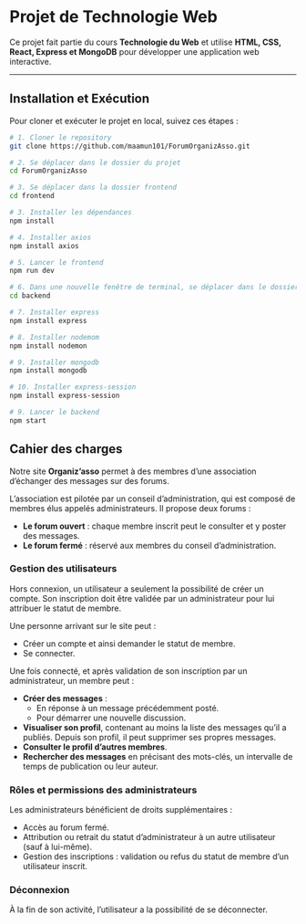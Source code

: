 # Projet de Technologie Web

Ce projet fait partie du cours **Technologie du Web** et utilise **HTML, CSS, React, Express et MongoDB** pour développer une application web interactive.

---

## Installation et Exécution

Pour cloner et exécuter le projet en local, suivez ces étapes :

```bash
# 1. Cloner le repository
git clone https://github.com/maamun101/ForumOrganizAsso.git

# 2. Se déplacer dans le dossier du projet
cd ForumOrganizAsso

# 3. Se déplacer dans la dossier frontend
cd frontend

# 3. Installer les dépendances
npm install

# 4. Installer axios
npm install axios

# 5. Lancer le frontend
npm run dev

# 6. Dans une nouvelle fenêtre de terminal, se déplacer dans le dossier backend
cd backend

# 7. Installer express
npm install express

# 8. Installer nodemom
npm install nodemon

# 9. Installer mongodb
npm install mongodb

# 10. Installer express-session
npm install express-session

# 9. Lancer le backend
npm start
```

## Cahier des charges

Notre site **Organiz’asso** permet à des membres d’une association d’échanger des messages sur des forums.

L’association est pilotée par un conseil d’administration, qui est composé de membres élus appelés administrateurs. Il propose deux forums :

- **Le forum ouvert** : chaque membre inscrit peut le consulter et y poster des messages.
- **Le forum fermé** : réservé aux membres du conseil d’administration.

### Gestion des utilisateurs

Hors connexion, un utilisateur a seulement la possibilité de créer un compte. Son inscription doit être validée par un administrateur pour lui attribuer le statut de membre.

Une personne arrivant sur le site peut :
- Créer un compte et ainsi demander le statut de membre.
- Se connecter.

Une fois connecté, et après validation de son inscription par un administrateur, un membre peut :
- **Créer des messages** :
  - En réponse à un message précédemment posté.
  - Pour démarrer une nouvelle discussion.
- **Visualiser son profil**, contenant au moins la liste des messages qu’il a publiés. Depuis son profil, il peut supprimer ses propres messages.
- **Consulter le profil d’autres membres**.
- **Rechercher des messages** en précisant des mots-clés, un intervalle de temps de publication ou leur auteur.

### Rôles et permissions des administrateurs

Les administrateurs bénéficient de droits supplémentaires :
- Accès au forum fermé.
- Attribution ou retrait du statut d’administrateur à un autre utilisateur (sauf à lui-même).
- Gestion des inscriptions : validation ou refus du statut de membre d’un utilisateur inscrit.

### Déconnexion

À la fin de son activité, l’utilisateur a la possibilité de se déconnecter.
